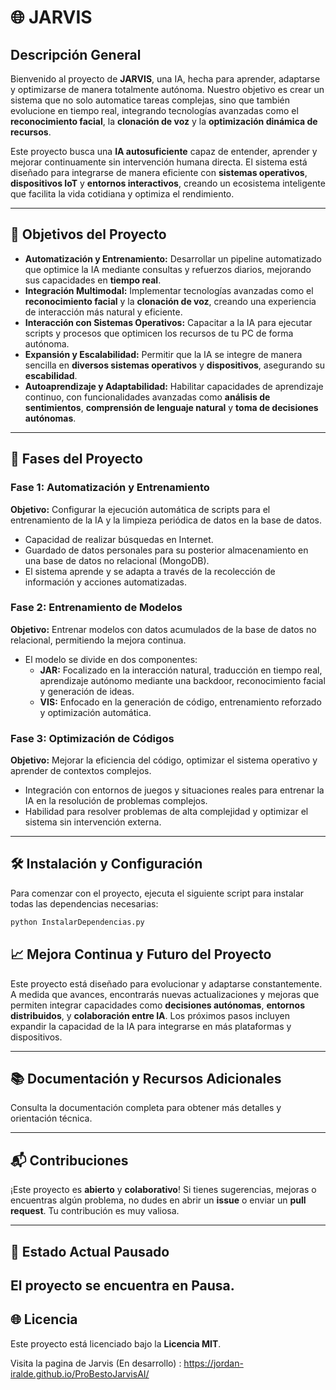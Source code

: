 # 🌐 **JARVIS**

## **Descripción General**
Bienvenido al proyecto de **JARVIS**, una IA, hecha para aprender, adaptarse y optimizarse de manera totalmente autónoma. Nuestro objetivo es crear un sistema que no solo automatice tareas complejas, sino que también evolucione en tiempo real, integrando tecnologías avanzadas como el **reconocimiento facial**, la **clonación de voz** y la **optimización dinámica de recursos**.

Este proyecto busca una **IA autosuficiente** capaz de entender, aprender y mejorar continuamente sin intervención humana directa. El sistema está diseñado para integrarse de manera eficiente con **sistemas operativos**, **dispositivos IoT** y **entornos interactivos**, creando un ecosistema inteligente que facilita la vida cotidiana y optimiza el rendimiento.

---

## **🎯 Objetivos del Proyecto**
- **Automatización y Entrenamiento:** Desarrollar un pipeline automatizado que optimice la IA mediante consultas y refuerzos diarios, mejorando sus capacidades en **tiempo real**.
- **Integración Multimodal:** Implementar tecnologías avanzadas como el **reconocimiento facial** y la **clonación de voz**, creando una experiencia de interacción más natural y eficiente.
- **Interacción con Sistemas Operativos:** Capacitar a la IA para ejecutar scripts y procesos que optimicen los recursos de tu PC de forma autónoma.
- **Expansión y Escalabilidad:** Permitir que la IA se integre de manera sencilla en **diversos sistemas operativos** y **dispositivos**, asegurando su **escabilidad**.
- **Autoaprendizaje y Adaptabilidad:** Habilitar capacidades de aprendizaje continuo, con funcionalidades avanzadas como **análisis de sentimientos**, **comprensión de lenguaje natural** y **toma de decisiones autónomas**.

---

## **🚀 Fases del Proyecto**

### **Fase 1: Automatización y Entrenamiento**
**Objetivo:** Configurar la ejecución automática de scripts para el entrenamiento de la IA y la limpieza periódica de datos en la base de datos.

- Capacidad de realizar búsquedas en Internet.
- Guardado de datos personales para su posterior almacenamiento en una base de datos no relacional (MongoDB).
- El sistema aprende y se adapta a través de la recolección de información y acciones automatizadas.

### **Fase 2: Entrenamiento de Modelos**
**Objetivo:** Entrenar modelos con datos acumulados de la base de datos no relacional, permitiendo la mejora continua.

- El modelo se divide en dos componentes:
  - **JAR:** Focalizado en la interacción natural, traducción en tiempo real, aprendizaje autónomo mediante una backdoor, reconocimiento facial y generación de ideas.
  - **VIS:** Enfocado en la generación de código, entrenamiento reforzado y optimización automática.

### **Fase 3: Optimización de Códigos**
**Objetivo:** Mejorar la eficiencia del código, optimizar el sistema operativo y aprender de contextos complejos.

- Integración con entornos de juegos y situaciones reales para entrenar la IA en la resolución de problemas complejos.
- Habilidad para resolver problemas de alta complejidad y optimizar el sistema sin intervención externa.

---

## **🛠️ Instalación y Configuración**

Para comenzar con el proyecto, ejecuta el siguiente script para instalar todas las dependencias necesarias:

```bash
python InstalarDependencias.py
```
## **📈 Mejora Continua y Futuro del Proyecto**
Este proyecto está diseñado para evolucionar y adaptarse constantemente. A medida que avances, encontrarás nuevas actualizaciones y mejoras que permiten integrar capacidades como **decisiones autónomas**, **entornos distribuidos**, y **colaboración entre IA**. Los próximos pasos incluyen expandir la capacidad de la IA para integrarse en más plataformas y dispositivos.

---

## **📚 Documentación y Recursos Adicionales**
Consulta la documentación completa para obtener más detalles y orientación técnica.

---

## **📬 Contribuciones**
¡Este proyecto es **abierto** y **colaborativo**! Si tienes sugerencias, mejoras o encuentras algún problema, no dudes en abrir un **issue** o enviar un **pull request**. Tu contribución es muy valiosa.

---

## **🚧 Estado Actual Pausado**
El proyecto se encuentra en **Pausa**. 
---

## **🌐 Licencia**
Este proyecto está licenciado bajo la **Licencia MIT**.

Visita la pagina de Jarvis (En desarrollo) : https://jordan-iralde.github.io/ProBestoJarvisAI/ 

